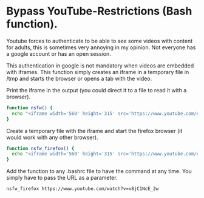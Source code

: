 # Bypass YouTube-Restrictions (Bash function).

Youtube forces to authenticate to be able to see some videos with content for adults, this is sometimes very annoying in my opinion. Not everyone has a google account or has an open session.

This authentication in google is not mandatory when videos are embedded with iframes. This function simply creates an iframe in a temporary file in /tmp and starts the browser or opens a tab with the video.

Print the iframe in the output (you could direct it to a file to read it with a browser).
```bash
function nsfw() { 
  echo "<iframe width='560' height='315' src='https://www.youtube.com/embed/${1#*v=}' frameborder='0' allow='autoplay; encrypted-media' allowfullscreen></iframe>";
}
```

Create a temporary file with the iframe and start the firefox browser (it would work with any other browser).
```bash
function nsfw_firefox() { 
  echo "<iframe width='560' height='315' src='https://www.youtube.com/embed/${1#*v=}' frameborder='0' allow='autoplay; encrypted-media' allowfullscreen></iframe>" > /tmp/${1#*v=}.htm && firefox /tmp/${1#*v=}.htm;
}
```

Add the function to any .bashrc file to have the command at any time. You simply have to pass the URL as a parameter.
```
nsfw_firefox https://www.youtube.com/watch?v=v8jC1NcE_2w
```

